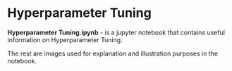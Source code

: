 # Hyperparameter Tuning

**Hyperparameter Tuning.ipynb** - is a jupyter notebook that contains useful information on Hyperparameter Tuning.

The rest are images used for explanation and illustration purposes in the notebook.